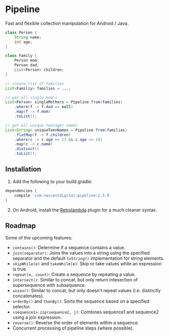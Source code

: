 # Pipeline
Fast and flexible collection manipulation for Android / Java.

```java
class Person {
    String name;
    int age;
}

class Family { 
    Person mom;
    Person dad;
    List<Person> children;
}

// create list of families
List<Familiy> families = ...;
```

```java
// get all single mom's
List<Person> singleMothers = Pipeline.from(families)
    .where(f -> f.dad == null)
    .map(f -> f.mom)
    .toList();
```

```java
// get all unique teenager names
List<String> uniqueTeenNames = Pipeline.from(families)
    .flatMap(f -> f.children)
    .where(c -> c.age >= 13 && c.age <= 19)
    .map(c -> c.name)
    .distinct()
    .toList();
```


## Installation

1. Add the following to your build.gradle:
```groovy
dependencies {
    compile 'com.nascentdigital:pipeline:1.3.0'
}
```

2. On Android, install the [Retrolambda](https://github.com/evant/gradle-retrolambda) plugin for a much cleaner syntax.





## Roadmap
Some of the upcoming features:
- `contains()`: Determine if a sequence contains a value.
- `join(separator)`: Joins the values into a string using the specified separator and the default 
    `toString()` implementation for string elements.
- `skipWhile(e)` and `takeWhile(e)`: Skip or take values while an expression is true.
- `repeat(e, count)`: Create a sequence by repeating a value.
- `intersect()`: Similar to concat, but only return intesection of supersequence with subsequence.
- `union()`: Similar to concat, but only doesn't repeat values (i.e. distinctly concatenates).
- `orderBy()` and `thenBy()`: Sorts the sequence based on a specified selector.
- `<sequence1>.zip(sequence2, j)`: Combines sequence1 and sequence2 using a join expression.
- `reverse()`: Reverse the order of elements within a sequence.
- Concurrent processing of pipeline steps (where possible).